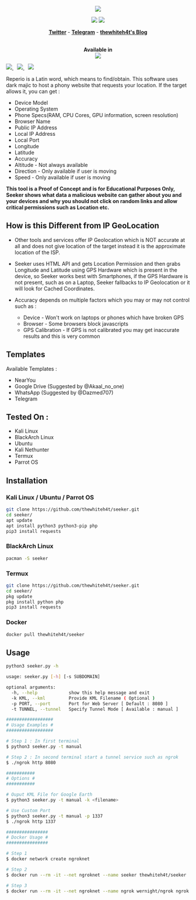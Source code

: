 <p align="center"><img src="https://i.imgur.com/DIpuNTI.jpg"></p>

<p align="center">
<img src="https://img.shields.io/badge/Python-3-brightgreen.svg?style=plastic">
<img src="https://img.shields.io/badge/Docker-✔-blue.svg?style=plastic">
</p>

<p align="center">
  <a href="https://twitter.com/thewhiteh4t"><b>Twitter</b></a>
  <span> - </span>
  <a href="https://t.me/thewhiteh4t"><b>Telegram</b></a>
  <span> - </span>
  <a href="https://thewhiteh4t.github.io"><b>thewhiteh4t's Blog</b></a>
</p>

<p align="center">
  <br>
  <b>Available in</b>
  <br>
  <img src="https://i.imgur.com/1wJVDV5.png">
</p>

<p>
  <a style="margin-right: 10px;" href="https://github.com/thewhiteh4t/seeker#installation">
    <img src="https://dabuttonfactory.com/button.png?t=INSTALL&f=Open+Sans&ts=15&tc=000&hp=25&vp=10&c=5&bgt=unicolored&bgc=00e2ff">
  </a>
  <a style="margin-right: 10px;" href="https://github.com/thewhiteh4t/seeker#usage">
    <img src="https://dabuttonfactory.com/button.png?t=USAGE&f=Open+Sans&ts=15&tc=000&hp=25&vp=10&c=5&bgt=unicolored&bgc=00e2ff">
  </a>
  <a href="https://github.com/thewhiteh4t/seeker#demo">
    <img src="https://dabuttonfactory.com/button.png?t=DEMO&f=Open+Sans&ts=15&tc=000&hp=25&vp=10&c=5&bgt=unicolored&bgc=00e2ff">
  </a>
</p>

Reperio is a Latin word, which means to find/obtain. This software uses dark majic to host a phony website that requests your location. If the target allows it, you can get :

* Device Model
* Operating System
* Phone Specs(RAM, CPU Cores, GPU information, screen resolution)
* Browser Name
* Public IP Address
* Local IP Address
* Local Port
* Longitude
* Latitude
* Accuracy
* Altitude - Not always available
* Direction - Only available if user is moving
* Speed - Only available if user is moving

**This tool is a Proof of Concept and is for Educational Purposes Only, Seeker shows what data a malicious website can gather about you and your devices and why you should not click on random links and allow critical permissions such as Location etc.**

## How is this Different from IP GeoLocation

* Other tools and services offer IP Geolocation which is NOT accurate at all and does not give location of the target instead it is the approximate location of the ISP.

* Seeker uses HTML API and gets Location Permission and then grabs Longitude and Latitude using GPS Hardware which is present in the device, so Seeker works best with Smartphones, if the GPS Hardware is not present, such as on a Laptop, Seeker fallbacks to IP Geolocation or it will look for Cached Coordinates.  

* Accuracy depends on multiple factors which you may or may not control such as :
  * Device - Won't work on laptops or phones which have broken GPS
  * Browser - Some browsers block javascripts
  * GPS Calibration - If GPS is not calibrated you may get inaccurate results and this is very common

## Templates

Available Templates : 

* NearYou
* Google Drive (Suggested by @Akaal_no_one)
* WhatsApp (Suggested by @Dazmed707)
* Telegram

## Tested On :

* Kali Linux
* BlackArch Linux
* Ubuntu
* Kali Nethunter
* Termux
* Parrot OS

## Installation

### Kali Linux / Ubuntu / Parrot OS

```bash
git clone https://github.com/thewhiteh4t/seeker.git
cd seeker/
apt update
apt install python3 python3-pip php
pip3 install requests
```

### BlackArch Linux

```bash
pacman -S seeker
```

### Termux

```bash
git clone https://github.com/thewhiteh4t/seeker.git
cd seeker/
pkg update
pkg install python php
pip3 install requests
```
### Docker

```bash
docker pull thewhiteh4t/seeker
```

## Usage

```bash
python3 seeker.py -h

usage: seeker.py [-h] [-s SUBDOMAIN]

optional arguments:
  -h, --help            show this help message and exit
  -k KML, --kml         Provide KML Filename ( Optional )
  -p PORT, --port       Port for Web Server [ Default : 8080 ]
  -t TUNNEL, --tunnel   Specify Tunnel Mode [ Available : manual ]

##################
# Usage Examples #
##################

# Step 1 : In first terminal
$ python3 seeker.py -t manual

# Step 2 : In second terminal start a tunnel service such as ngrok
$ ./ngrok http 8080

###########
# Options #
###########

# Ouput KML File for Google Earth
$ python3 seeker.py -t manual -k <filename>

# Use Custom Port
$ python3 seeker.py -t manual -p 1337
$ ./ngrok http 1337

################
# Docker Usage #
################

# Step 1
$ docker network create ngroknet

# Step 2
$ docker run --rm -it --net ngroknet --name seeker thewhiteh4t/seeker

# Step 3
$ docker run --rm -it --net ngroknet --name ngrok wernight/ngrok ngrok http seeker:8080
```
